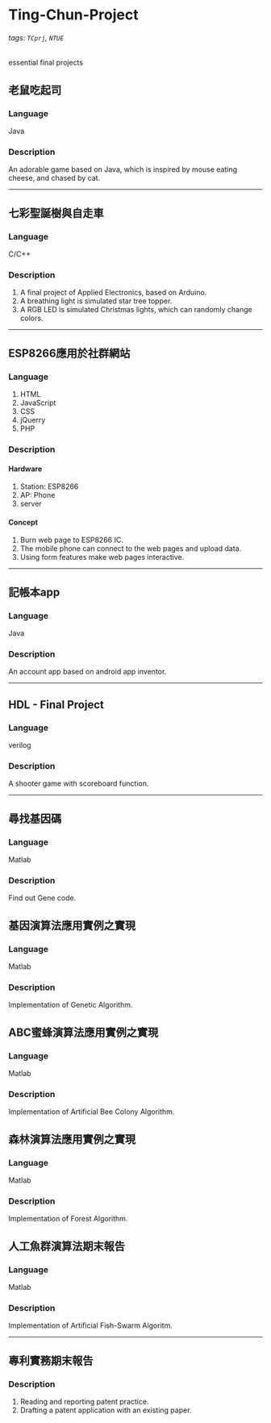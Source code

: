 # Ting-Chun-Project
###### tags: `TCprj`, `NTUE`
essential final projects

## 老鼠吃起司
### Language
Java
### Description
An adorable game based on Java, which is inspired by mouse eating cheese, and chased by cat.


---

## 七彩聖誕樹與自走車
### Language
C/C++
### Description
1. A final project of Applied Electronics, based on Arduino.
2. A breathing light is simulated star tree topper.
3. A RGB LED is simulated Christmas lights, which can randomly change colors.


---

## ESP8266應用於社群網站
### Language
1. HTML
2. JavaScript
3. CSS
4. jQuerry
5. PHP
### Description
#### Hardware
1. Station: ESP8266
2. AP: Phone
3. server
#### Concept
1. Burn web page to ESP8266 IC.
2. The mobile phone can connect to the web pages and upload data.
3. Using form features make web pages interactive.


---
 
## 記帳本app
### Language
 Java
### Description
An account app based on android app inventor.


---

## HDL - Final Project
### Language
verilog
### Description
A shooter game with scoreboard function.


---

## 尋找基因碼
### Language
Matlab
### Description
Find out Gene code.

## 基因演算法應用實例之實現
### Language
Matlab
### Description
Implementation of Genetic Algorithm.

## ABC蜜蜂演算法應用實例之實現
### Language
Matlab
### Description
Implementation of Artificial Bee Colony Algorithm.

## 森林演算法應用實例之實現
### Language
Matlab
### Description
Implementation of Forest Algorithm.

## 人工魚群演算法期末報告
### Language
Matlab
### Description
Implementation of Artificial Fish-Swarm Algoritm.

---

## 專利實務期末報告
### Description
1. Reading and reporting patent practice.
2. Drafting a patent application with an existing paper.

